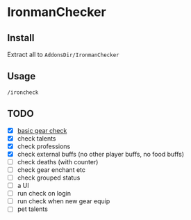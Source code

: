 # IronmanChecker

## Install

Extract all to `AddonsDir/IronmanChecker`

## Usage

`/ironcheck`

## TODO

- [x] [basic gear check](https://user-images.githubusercontent.com/302375/88485567-b8994680-cf44-11ea-87c8-7a5ad70a5445.png)
- [x] check talents
- [x] check professions
- [x] check external buffs (no other player buffs, no food buffs)
- [ ] check deaths (with counter)
- [ ] check gear enchant etc
- [ ] check grouped status
- [ ] a UI
- [ ] run check on login
- [ ] run check when new gear equip
- [ ] pet talents
